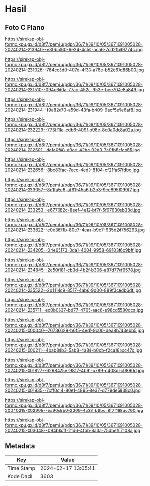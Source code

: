 # Hasil

## Foto C Plano

https://sirekap-obj-formc.kpu.go.id/d8f7/pemilu/pdpr/36/71/09/10/05/3671091005028-20240214-213940--e30b5f60-6e24-4c50-aca6-7cd2fb69774c.jpg

https://sirekap-obj-formc.kpu.go.id/d8f7/pemilu/pdpr/36/71/09/10/05/3671091005028-20240214-231026--764cc8d0-407d-4f33-a76e-b52c67d86b00.jpg

https://sirekap-obj-formc.kpu.go.id/d8f7/pemilu/pdpr/36/71/09/10/05/3671091005028-20240214-231510--094c6d0a-77ac-452d-953e-bee704e8a849.jpg

https://sirekap-obj-formc.kpu.go.id/d8f7/pemilu/pdpr/36/71/09/10/05/3671091005028-20240214-231944--f9a82e70-a59d-43fa-b409-9acf5e5e6af8.jpg

https://sirekap-obj-formc.kpu.go.id/d8f7/pemilu/pdpr/36/71/09/10/05/3671091005028-20240214-232229--773ff11a-edb6-409f-b98e-8c0a0dc8a02a.jpg

https://sirekap-obj-formc.kpu.go.id/d8f7/pemilu/pdpr/36/71/09/10/05/3671091005028-20240214-232501--da1a0f48-d9ae-42bc-92d3-7e9fb5cfec55.jpg

https://sirekap-obj-formc.kpu.go.id/d8f7/pemilu/pdpr/36/71/09/10/05/3671091005028-20240214-232656--8bc83fac-7ecc-4ed9-8104-cf21fa67fdbc.jpg

https://sirekap-obj-formc.kpu.go.id/d8f7/pemilu/pdpr/36/71/09/10/05/3671091005028-20240214-233057--8c1fa5e6-af61-45a6-b2b3-9ce895f099f7.jpg

https://sirekap-obj-formc.kpu.go.id/d8f7/pemilu/pdpr/36/71/09/10/05/3671091005028-20240214-233253--e677082c-8eef-4e12-bf7f-5f97630eb38d.jpg

https://sirekap-obj-formc.kpu.go.id/d8f7/pemilu/pdpr/36/71/09/10/05/3671091005028-20240214-233822--e0e367fb-80e7-4eaa-b9c7-935d2d756293.jpg

https://sirekap-obj-formc.kpu.go.id/d8f7/pemilu/pdpr/36/71/09/10/05/3671091005028-20240214-234205--04e65173-3da1-4004-9958-69103f6c9bff.jpg

https://sirekap-obj-formc.kpu.go.id/d8f7/pemilu/pdpr/36/71/09/10/05/3671091005028-20240214-234845--2c50f181-cb3d-4b2f-b306-a87d77ef9578.jpg

https://sirekap-obj-formc.kpu.go.id/d8f7/pemilu/pdpr/36/71/09/10/05/3671091005028-20240214-235522--2d1114c9-8517-4ab6-9d00-889f3c6db6df.jpg

https://sirekap-obj-formc.kpu.go.id/d8f7/pemilu/pdpr/36/71/09/10/05/3671091005028-20240214-235711--ec0b0637-bd77-4765-aac6-e98cd5580dca.jpg

https://sirekap-obj-formc.kpu.go.id/d8f7/pemilu/pdpr/36/71/09/10/05/3671091005028-20240215-000040--76736629-b6f5-4edf-9c00-dea8b743ebb5.jpg

https://sirekap-obj-formc.kpu.go.id/d8f7/pemilu/pdpr/36/71/09/10/05/3671091005028-20240215-000211--4bab88b3-5ab8-4a88-b0cb-f2ca18bcc47c.jpg

https://sirekap-obj-formc.kpu.go.id/d8f7/pemilu/pdpr/36/71/09/10/05/3671091005028-20240215-001827--6298425e-9817-4b91-b789-c408dec0890d.jpg

https://sirekap-obj-formc.kpu.go.id/d8f7/pemilu/pdpr/36/71/09/10/05/3671091005028-20240215-001935--7cff0c14-80e1-4895-8e37-d779de5838c0.jpg

https://sirekap-obj-formc.kpu.go.id/d8f7/pemilu/pdpr/36/71/09/10/05/3671091005028-20240215-002905--5a90c5b0-2209-4c33-b9bc-8f7f188ac790.jpg

https://sirekap-obj-formc.kpu.go.id/d8f7/pemilu/pdpr/36/71/09/10/05/3671091005028-20240215-003048--094b8cff-21d6-4fbb-8a3a-75dbef07108a.jpg


## Metadata

| Key        | Value               |
| ---------- | ------------------- |
| Time Stamp | 2024-02-17 13:05:41 |
| Kode Dapil | 3603                |



